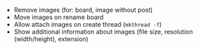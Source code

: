 - Remove images (for: board, image without post)
- Move images on rename board
- Allow attach images on create thread (`mkthread -f`)
- Show additional information about images (file size, resolution (width/height), extension)